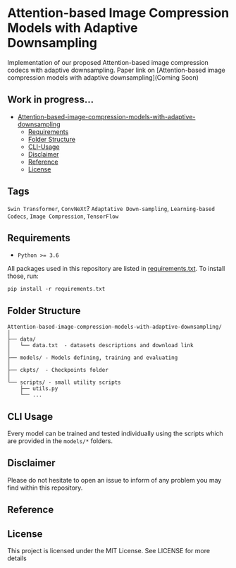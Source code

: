 # Attention-based Image Compression Models with Adaptive Downsampling
Implementation of our proposed Attention-based image compression codecs with adaptive downsampling.
Paper link on [Attention-based image compression models with adaptive downsampling](Coming Soon)

## Work in progress...

* [Attention-based-image-compression-models-with-adaptive-downsampling](#Attention-based-image-compression-models-with-adaptive-downsampling)
  * [Requirements](#requirements)
  * [Folder Structure](#folder-structure)
  * [CLI-Usage](#cli-usage)
  * [Disclaimer](#disclaimer)
  * [Reference](#reference)
  * [License](#license)
    
<!-- /code_chunk_output -->


## Tags
<code>Swin Transformer</code>, <code>ConvNeXt</code>? <code>Adaptative Down-sampling</code>, <code>Learning-based Codecs</code>, <code>Image Compression</code>, <code>TensorFlow</code>


## Requirements
* <code>Python >= 3.6</code>

All packages used in this repository are listed in [requirements.txt](https://github.com/ahmedgh970/Attention-based-image-compression-models-with-adaptive-downsampling/requirements.txt).
To install those, run:
```
pip install -r requirements.txt
```


## Folder Structure
  ```
  Attention-based-image-compression-models-with-adaptive-downsampling/
  │
  ├── data/
  │   └── data.txt  - datasets descriptions and download link
  │
  ├── models/ - Models defining, training and evaluating
  │
  ├── ckpts/  - Checkpoints folder
  │
  └── scripts/ - small utility scripts
      ├── utils.py
      └── ...    
  ```

## CLI Usage
Every model can be trained and tested individually using the scripts which are provided in the `models/*` folders.

## Disclaimer
Please do not hesitate to open an issue to inform of any problem you may find within this repository.

## Reference

## License
This project is licensed under the MIT License. See LICENSE for more details
